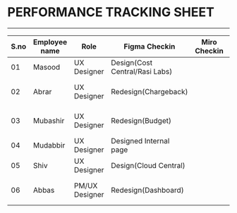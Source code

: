 # PERFORMANCE TRACKING SHEET
-----------------------------------------
|S.no|Employee name|Role|Figma Checkin|Miro Checkin|Comments|
|----|-------------|----|-------------|------------|--------|
|01|Masood|UX Designer|Design(Cost Central/Rasi Labs)|||
|02|Abrar|UX Designer|Redesign(Chargeback)||Working on usecase|
|03|Mubashir|UX Designer|Redesign(Budget)||Working on usecase|
|04|Mudabbir|UX Designer|Designed Internal page|||
|05|Shiv|UX Designer|Design(Cloud Central)|||
|06|Abbas|PM/UX Designer|Redesign(Dashboard)||Working on usecase|
